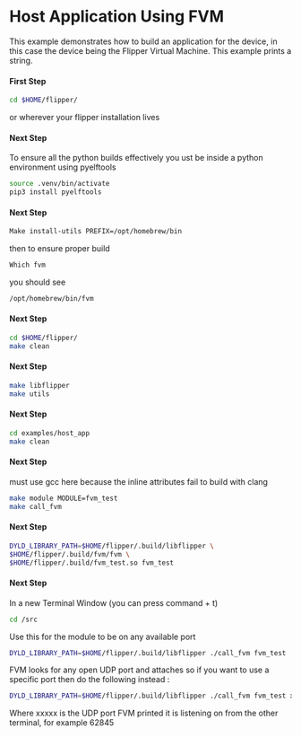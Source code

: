 # Host Application Using FVM

This example demonstrates how to build an application for the device, in this case the device being the Flipper Virtual Machine. This example prints a string.

#### First Step

```sh
cd $HOME/flipper/
```
or wherever your flipper installation lives

#### Next Step

To ensure all the python builds effectively you ust be inside a python environment using pyelftools

```sh
source .venv/bin/activate
pip3 install pyelftools 
```

#### Next Step

```sh
Make install-utils PREFIX=/opt/homebrew/bin
```
then to ensure proper build 

```sh
Which fvm
```
you should see

```sh
/opt/homebrew/bin/fvm 
```

#### Next Step

```sh
cd $HOME/flipper/
make clean 
```
#### Next Step

```sh
make libflipper
make utils
```

#### Next Step

```sh
cd examples/host_app
make clean
```

#### Next Step

must use gcc here because the inline attributes fail to build with clang

```sh
make module MODULE=fvm_test 
make call_fvm

```
#### Next Step

```sh
DYLD_LIBRARY_PATH=$HOME/flipper/.build/libflipper \
$HOME/flipper/.build/fvm/fvm \
$HOME/flipper/.build/fvm_test.so fvm_test
```

#### Next Step

In a new Terminal Window (you can press command + t)
```sh
cd /src
```
Use this for the module to be on any available port

```sh
DYLD_LIBRARY_PATH=$HOME/flipper/.build/libflipper ./call_fvm fvm_test
```
FVM looks for any open UDP port and attaches so if you want to use a specific port then do the following instead :

```sh
DYLD_LIBRARY_PATH=$HOME/flipper/.build/libflipper ./call_fvm fvm_test xxxxx
```
Where xxxxx is the UDP port FVM printed it is listening on from the other terminal, for example 62845

